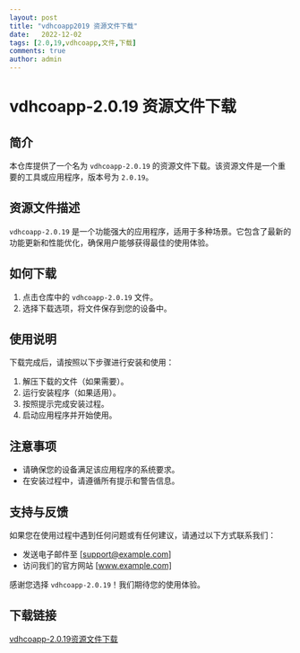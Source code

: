 ```yaml
---
layout: post
title: "vdhcoapp2019 资源文件下载"
date:   2022-12-02
tags: [2.0,19,vdhcoapp,文件,下载]
comments: true
author: admin
---
```

# vdhcoapp-2.0.19 资源文件下载

## 简介
本仓库提供了一个名为 `vdhcoapp-2.0.19` 的资源文件下载。该资源文件是一个重要的工具或应用程序，版本号为 `2.0.19`。

## 资源文件描述
`vdhcoapp-2.0.19` 是一个功能强大的应用程序，适用于多种场景。它包含了最新的功能更新和性能优化，确保用户能够获得最佳的使用体验。

## 如何下载
1. 点击仓库中的 `vdhcoapp-2.0.19` 文件。
2. 选择下载选项，将文件保存到您的设备中。

## 使用说明
下载完成后，请按照以下步骤进行安装和使用：
1. 解压下载的文件（如果需要）。
2. 运行安装程序（如果适用）。
3. 按照提示完成安装过程。
4. 启动应用程序并开始使用。

## 注意事项
- 请确保您的设备满足该应用程序的系统要求。
- 在安装过程中，请遵循所有提示和警告信息。

## 支持与反馈
如果您在使用过程中遇到任何问题或有任何建议，请通过以下方式联系我们：
- 发送电子邮件至 [support@example.com]
- 访问我们的官方网站 [www.example.com]

感谢您选择 `vdhcoapp-2.0.19`！我们期待您的使用体验。

## 下载链接

[vdhcoapp-2.0.19资源文件下载](https://pan.quark.cn/s/a19039637c32)